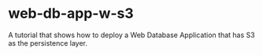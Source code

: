 # web-db-app-w-s3
A tutorial that shows how to deploy a Web Database Application that has S3 as the persistence layer.

